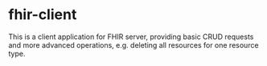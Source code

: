 # fhir-client

This is a client application for FHIR server, providing basic CRUD requests and more advanced operations, e.g. deleting all resources for one resource type.